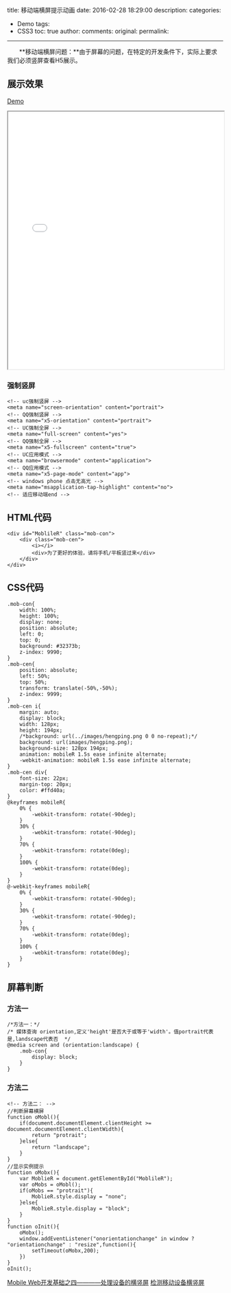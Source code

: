 title: 移动端横屏提示动画
date: 2016-02-28 18:29:00
description: 
categories:
- Demo
tags:
- CSS3
toc: true
author:
comments:
original:
permalink: 
---
　　**移动端横屏问题：**由于屏幕的问题，在特定的开发条件下，实际上要求我们必须竖屏查看H5展示。
<!-- more -->
## 展示效果

[Demo](/CSS3/MobileRotate/ "移动端横屏提示动画")
<iframe width="100%" height="600px" src="/CSS3/MobileRotate/"></iframe>

### 强制竖屏

```
<!-- uc强制竖屏 -->
<meta name="screen-orientation" content="portrait">
<!-- QQ强制竖屏 -->
<meta name="x5-orientation" content="portrait">
<!-- UC强制全屏 -->
<meta name="full-screen" content="yes">
<!-- QQ强制全屏 -->
<meta name="x5-fullscreen" content="true">
<!-- UC应用模式 -->
<meta name="browsermode" content="application">
<!-- QQ应用模式 -->
<meta name="x5-page-mode" content="app">
<!-- windows phone 点击无高光 -->
<meta name="msapplication-tap-highlight" content="no">
<!-- 适应移动端end -->
```

## HTML代码

```
<div id="MoblileR" class="mob-con">
    <div class="mob-cen">
        <i></i>
        <div>为了更好的体验，请将手机/平板竖过来</div>
    </div>
</div>
```

## CSS代码

```
.mob-con{
    width: 100%;
    height: 100%;
    display: none;
    position: absolute;
    left: 0;
    top: 0;
    background: #32373b;
    z-index: 9990;
}
.mob-cen{
    position: absolute;
    left: 50%;
    top: 50%;
    transform: translate(-50%,-50%);
    z-index: 9999;
}
.mob-cen i{
    margin: auto;
    display: block;
    width: 128px;
    height: 194px;
    /*background: url(../images/hengping.png 0 0 no-repeat);*/
    background: url(images/hengping.png);
    background-size: 128px 194px;
    animation: mobileR 1.5s ease infinite alternate;
    -webkit-animation: mobileR 1.5s ease infinite alternate;
}
.mob-cen div{
    font-size: 22px;
    margin-top: 20px;
    color: #ffd40a;
}
@keyframes mobileR{
    0% {
        -webkit-transform: rotate(-90deg);
    }
    30% {
        -webkit-transform: rotate(-90deg);
    }
    70% {
        -webkit-transform: rotate(0deg);
    }
    100% {
        -webkit-transform: rotate(0deg);
    }
}
@-webkit-keyframes mobileR{
    0% {
        -webkit-transform: rotate(-90deg);
    }
    30% {
        -webkit-transform: rotate(-90deg);
    }
    70% {
        -webkit-transform: rotate(0deg);
    }
    100% {
        -webkit-transform: rotate(0deg);
    }
}
```

## 屏幕判断

### 方法一

```
/*方法一：*/
/* 媒体查询 orientation,定义'height'是否大于或等于'width'。值portrait代表是,landscape代表否  */
@media screen and (orientation:landscape) {
    .mob-con{
        display: block;
    }
}
```

### 方法二

```
<!-- 方法二： -->
//判断屏幕横屏
function oMobl(){
    if(document.documentElement.clientHeight >= document.documentElement.clientWidth){
        return "protrait";
    }else{
        return "landscape";
    }
}
//显示实例提示
function oMobx(){
    var MoblieR = document.getElementById("MoblileR");
    var oMobs = oMobl();
    if(oMobs == "protrait"){
        MoblieR.style.display = "none";
    }else{
        MoblieR.style.display = "block";
    }
}
function oInit(){
    oMobx();
    window.addEventListener("onorientationchange" in window ? "orientationchange" : "resize",function(){
        setTimeout(oMobx,200);
    })
}
oInit();
```

[Mobile Web开发基础之四————处理设备的横竖屏](http://blessdyb.iteye.com/blog/1537076 "window.orientation属性与onorientationchange事件")
[检测移动设备横竖屏](http://www.cnblogs.com/xbf321/p/4081829.html "检测移动设备横竖屏")